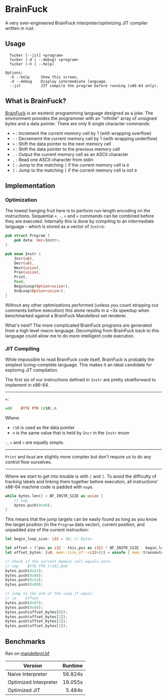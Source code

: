 BrainFuck
===

A very over-engineered BrainFuck interpreter/optimizing JIT compiler written in
rust.

## Usage

```
  fucker [--jit] <program>
  fucker (-d | --debug) <program>
  fucker (-h | --help)

Options:
  -h --help     Show this screen.
  -d --debug    Display intermediate language.
  --jit         JIT compile the program before running (x86-64 only).
```

## What is BrainFuck?

[BrainFuck](https://en.wikipedia.org/wiki/Brainfuck) is an esoteric programming
language designed as a joke. The environment provides the programmer with an
"infinite" array of unsigned bytes and a data pointer. There are only 8 single
character commands:

* `+` : Increment the current memory cell by 1 (with wrapping overflow)
* `-` : Decrememt the current memory cell by 1 (with wrapping underflow)
* `>` : Shift the data pointer to the next memory cell
* `<` : Shift the data pointer to the previous memory cell
* `.` : Output the current memory cell as an ASCII character
* `,` : Read one ASCII character from stdin
* `[` : Jump to the matching `]` if the current memory cell is `0`
* `]` : Jump to the matching `[` if the current memory cell is not `0`

## Implementation

### Optimization

The lowest hanging fruit here is to perform run-length encoding on the
instructions. Sequential `+`, `-`, `>` and `<` commands can be combined before
they are executed. Internally this is done by compiling to an intermediate
language - which is stored as a vector of `Instr`s:

```rust
pub struct Program {
    pub data: Vec<Instr>,
}

pub enum Instr {
    Incr(u8),
    Decr(u8),
    Next(usize),
    Prev(usize),
    Print,
    Read,
    BeginLoop(Option<usize>),
    EndLoop(Option<usize>),
}
```

Without any other optimizations performed (unless you count stripping out
comments before execution) this alone results in a ~3x speedup when benchmarked
against a BrainFuck Mandelbrot set renderer.

What's next? The more complicated BrainFuck programs are generated from a high
level macro language. Decompiling from BrainFuck back to this language could
allow me to do more intelligent code execution.

### JIT Compiling

While impossible to read BrainFuck code itself, BrainFuck is probably the
simplest turing-complete language. This makes it an ideal candidate for
exploring JIT compilation.

The first six of our instructions defined in `Instr` are pretty straitforward to
implement in x86-64.

---

`+`:

```asm
add    BYTE PTR [r10],n
```

Where:

* `r10` is used as the data pointer
* `n` is the same value that is held by `Incr` in the `Instr` enum

`-`, `>` and `<` are equally simple.

---

`Print` and `Read` are slightly more complex but don't require us to do any
control flow ourselves.

---

Where we start to get into trouble is with `[` and `]`. To avoid the difficulty
of tracking labels and linking them together before execution, all instructions'
x86-64 machine code is padded with `nop`s.

```rust
while bytes.len() < BF_INSTR_SIZE as usize {
    // nop
    bytes.push(0x90);
}
```

This means that the jump targets can be easily found as long as you know the
target position (in the `Program` data vector), current position, and unpadded
size of the current instruction:

```rust
let begin_loop_size: i32 = 10; // Bytes

let offset = (*pos as i32 - this_pos as i32) * BF_INSTR_SIZE - begin_loop_size;
let offset_bytes: [u8; mem::size_of::<i32>()] = unsafe { mem::transmute(offset) };

// Check if the current memory cell equals zero.
// cmp    BYTE PTR [r10],0x0
bytes.push(0x41);
bytes.push(0x80);
bytes.push(0x3a);
bytes.push(0x00);

// Jump to the end of the loop if equal.
// je    offset
bytes.push(0x0f);
bytes.push(0x84);
bytes.push(offset_bytes[0]);
bytes.push(offset_bytes[1]);
bytes.push(offset_bytes[2]);
bytes.push(offset_bytes[3]);
```

## Benchmarks

Ran on [mandelbrot.bf](https://github.com/erikdubbelboer/brainfuck-jit/blob/919df502dc8a0441572180700de86be405387fcc/mandelbrot.bf)

| Version | Runtime |
|---|--:|
| Naive Interpreter | 56.824s |
| Optimized Interpreter | 19.055s |
| Optimized JIT | 5.484s |
